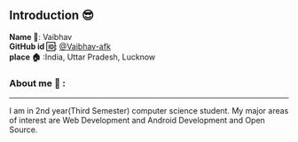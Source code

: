 ## Introduction :sunglasses:
**Name :name_badge:**:     Vaibhav
<br>
**GitHub id :id:**: [@Vaibhav-afk](https://github.com/Vaibhav-afk)
<br>
**place :house:** :India, Uttar Pradesh, Lucknow
### About me :boy: :
---
I am in 2nd year(Third Semester) computer science student.
My major areas of interest are Web Development and Android Development and Open Source.
